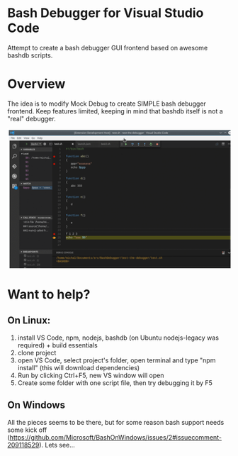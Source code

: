 # Bash Debugger for Visual Studio Code
Attempt to create a bash debugger GUI frontend based on awesome bashdb scripts.

# Overview
The idea is to modify Mock Debug to create SIMPLE bash debugger frontend. Keep features limited, keeping in mind that bashdb itself is not a "real" debugger.

![unfortunatly no animation here](images/bash-debug.gif "Implementation based on vscode-mock-debug sample")

# Want to help?

## On Linux:
1. install VS Code, npm, nodejs, bashdb (on Ubuntu nodejs-legacy was required) + build essentials
2. clone project
3. open VS Code, select project's folder, open terminal and type "npm install" (this will download dependencies)
4. Run by clicking Ctrl+F5, new VS window will open
5. Create some folder with one script file, then try debugging it by F5

## On Windows
All the pieces seems to be there, but for some reason bash support needs some kick off (https://github.com/Microsoft/BashOnWindows/issues/2#issuecomment-209118529). Lets see...
